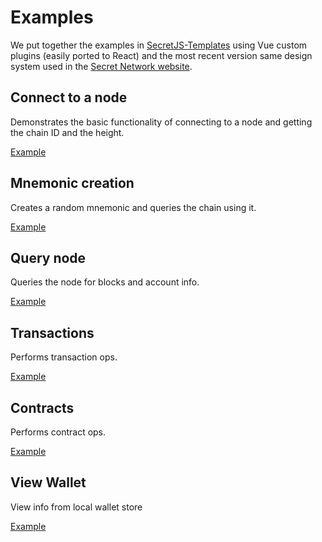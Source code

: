 

<columns number="2" number-s="1" weight-m="right" weight-l="right">

# Examples

We put together the examples in [SecretJS-Templates](https://github.com/enigmampc/SecretJS-Templates) using Vue custom plugins (easily ported to React) and the most recent version same design system used in the [Secret Network website](https://scrt.network/).

<block>

## Connect to a node

Demonstrates the basic functionality of connecting to a node and getting the chain ID and the height.

[Example](/examples/connect-to-node)


## Mnemonic creation

Creates a random mnemonic and queries the chain using it.

[Example](/examples/mnemonic-creation)


## Query node

Queries the node for blocks and account info.

[Example](/examples/query-node)

## Transactions

Performs transaction ops.

[Example](/examples/transactions)


## Contracts

Performs contract ops.

[Example](/examples/contracts)


## View Wallet

View info from local wallet store

[Example](/examples/wallet-view)



</block>

</columns>
